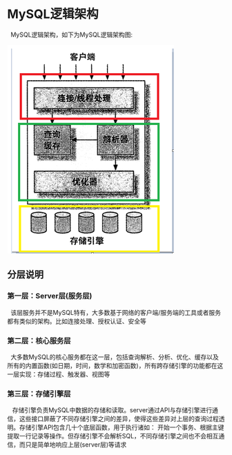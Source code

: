 # MySQL逻辑架构
&nbsp;&nbsp;MySQL逻辑架构，如下为MySQL逻辑架构图:

<img src="./pics/mysql-luojijiagou.jpg"/>

## 分层说明
### 第一层：Server层(服务层)
&nbsp;&nbsp;该层服务并不是MySQL特有，大多数基于网络的客户端/服务端的工具或者服务都有类似的架构。比如连接处理、授权认证、安全等

### 第二层：核心服务层
&nbsp;&nbsp;大多数MySQL的核心服务都在这一层，包括查询解析、分析、优化、缓存以及所有的内置函数(如日期，时间，数学和加密函数)，所有跨存储引擎的功能都在这一层实现：存储过程、触发器、视图等

### 第三层：存储引擎层 
&nbsp;&nbsp; 存储引擎负责MySQL中数据的存储和读取。server通过API与存储引擎进行通信，这些接口屏蔽了不同存储引擎之间的差异，使得这些差异对上层的查询过程透明。存储引擎API包含几十个底层函数，用于执行诸如： 开始一个事务、根据主键提取一行记录等操作。但存储引擎不会解析SQL，不同存储引擎之间也不会相互通信，而只是简单地响应上层(server层)等请求